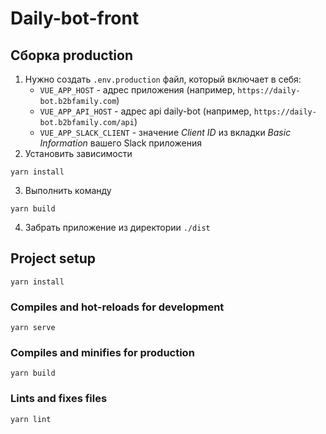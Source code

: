 # Daily-bot-front

## Сборка production
1. Нужно создать `.env.production` файл, который включает в себя:
    * `VUE_APP_HOST` - адрес приложения (например, `https://daily-bot.b2bfamily.com`)
    * `VUE_APP_API_HOST` - адрес api daily-bot (например, `https://daily-bot.b2bfamily.com/api`)
    * `VUE_APP_SLACK_CLIENT` - значение *Client ID* из вкладки *Basic Information* вашего Slack приложения 
2. Установить зависимости
```
yarn install
```
3. Выполнить команду
```
yarn build
```
4. Забрать приложение из директории `./dist`

## Project setup
```
yarn install
```

### Compiles and hot-reloads for development
```
yarn serve
```

### Compiles and minifies for production
```
yarn build
```

### Lints and fixes files
```
yarn lint
```
